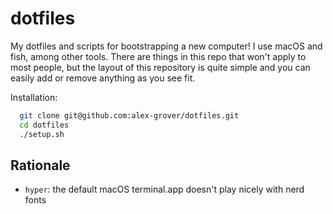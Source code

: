 # dotfiles

My dotfiles and scripts for bootstrapping a new computer! I use macOS and fish, among other tools. There are things in this repo that won't apply to most people, but the layout of this repository is quite simple and you can easily add or remove anything as you see fit.

Installation:

```bash
  git clone git@github.com:alex-grover/dotfiles.git
  cd dotfiles
  ./setup.sh
```

## Rationale

* `hyper`: the default macOS terminal.app doesn't play nicely with nerd fonts
